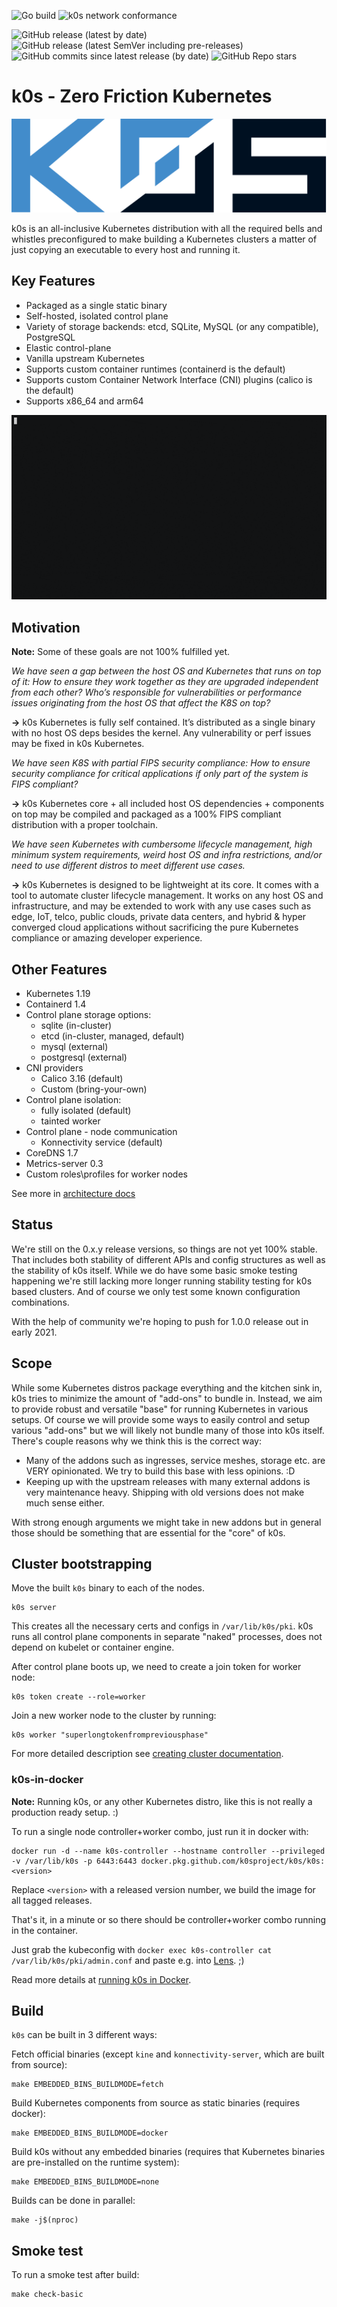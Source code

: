 ![Go build](https://github.com/k0sproject/k0s/workflows/Go%20build/badge.svg) ![k0s network conformance](https://github.com/k0sproject/k0s/workflows/k0s%20Check%20Network/badge.svg)

![GitHub release (latest by date)](https://img.shields.io/github/v/release/k0sproject/k0s?label=latest%20stable%20release) ![GitHub release (latest SemVer including pre-releases)](https://img.shields.io/github/v/release/k0sproject/k0s?include_prereleases&label=latest%20pre-release) ![GitHub commits since latest release (by date)](https://img.shields.io/github/commits-since/k0sproject/k0s/latest) ![GitHub Repo stars](https://img.shields.io/github/stars/k0sproject/k0s?color=blueviolet&label=Stargazers)


# k0s - Zero Friction Kubernetes

![k0s logo](k0s-logo-full-color.svg)

k0s is an all-inclusive Kubernetes distribution with all the required bells and whistles preconfigured to make building a Kubernetes clusters a matter of just copying an executable to every host and running it.

## Key Features

- Packaged as a single static binary
- Self-hosted, isolated control plane
- Variety of storage backends: etcd, SQLite, MySQL (or any compatible), PostgreSQL
- Elastic control-plane
- Vanilla upstream Kubernetes
- Supports custom container runtimes (containerd is the default)
- Supports custom Container Network Interface (CNI) plugins (calico is the default)
- Supports x86_64 and arm64

![k0s demo](k0s_demo.gif)

## Motivation

**Note:** Some of these goals are not 100% fulfilled yet.

_We have seen a gap between the host OS and Kubernetes that runs on top of it: How to ensure they work together as they are upgraded independent from each other? Who’s  responsible for vulnerabilities or performance issues originating from the host OS that affect the K8S on top?_

**&rarr;** k0s Kubernetes is fully self contained. It’s distributed as a single binary with no host OS deps besides the kernel. Any vulnerability or perf issues may be fixed in k0s Kubernetes.

_We have seen K8S with partial FIPS security compliance: How to ensure security compliance for critical applications if only part of the system is FIPS compliant?_

**&rarr;** k0s Kubernetes core + all included host OS dependencies + components on top may be compiled and packaged as a 100% FIPS compliant distribution with a proper toolchain.

_We have seen Kubernetes with cumbersome lifecycle management, high minimum system requirements, weird host OS and infra restrictions, and/or need to use different distros to meet different use cases._

**&rarr;** k0s Kubernetes is designed to be lightweight at its core. It comes with a tool to automate cluster lifecycle management. It works on any host OS and infrastructure, and may be extended to work with any use cases such as edge, IoT, telco, public clouds, private data centers, and hybrid & hyper converged cloud applications without sacrificing the pure Kubernetes compliance or amazing developer experience.



## Other Features

- Kubernetes 1.19
- Containerd 1.4
- Control plane storage options:
  - sqlite (in-cluster)
  - etcd (in-cluster, managed, default)
  - mysql (external)
  - postgresql (external)
- CNI providers
  - Calico 3.16 (default)
  - Custom (bring-your-own)
- Control plane isolation:
  - fully isolated (default)
  - tainted worker
- Control plane - node communication
  - Konnectivity service (default)
- CoreDNS 1.7
- Metrics-server 0.3
- Custom roles\profiles for worker nodes

See more in [architecture docs](docs/architecture.md)

## Status

We're still on the 0.x.y release versions, so things are not yet 100% stable. That includes both stability of different APIs and config structures as well as the stability of k0s itself. While we do have some basic smoke testing happening we're still lacking more longer running stability testing for k0s based clusters. And of course we only test some known configuration combinations.

With the help of community we're hoping to push for 1.0.0 release out in early 2021.

## Scope

While some Kubernetes distros package everything and the kitchen sink in, k0s tries to minimize the amount of "add-ons" to bundle in. Instead, we aim to provide robust and versatile "base" for running Kubernetes in various setups. Of course we will provide some ways to easily control and setup various "add-ons" but we will likely not bundle many of those into k0s itself. There's couple reasons why we think this is the correct way:
- Many of the addons such as ingresses, service meshes, storage etc. are VERY opinionated. We try to build this base with less opinions. :D
- Keeping up with the upstream releases with many external addons is very maintenance heavy. Shipping with old versions does not make much sense either.

With strong enough arguments we might take in new addons but in general those should be something that are essential for the "core" of k0s.

## Cluster bootstrapping

Move the built `k0s` binary to each of the nodes.

```
k0s server
```

This creates all the necessary certs and configs in `/var/lib/k0s/pki`. k0s runs all control plane components in separate "naked" processes, does not depend on kubelet or container engine.

After control plane boots up, we need to create a join token for worker node:

```
k0s token create --role=worker
```

Join a new worker node to the cluster by running:
```
k0s worker "superlongtokenfrompreviousphase"
```

For more detailed description see [creating cluster documentation](docs/create-cluster.md).

### k0s-in-docker

**Note:** Running k0s, or any other Kubernetes distro, like this is not really a production ready setup. :)

To run a single node controller+worker combo, just run it in docker with:
```
docker run -d --name k0s-controller --hostname controller --privileged -v /var/lib/k0s -p 6443:6443 docker.pkg.github.com/k0sproject/k0s/k0s:<version>
```

Replace `<version>` with a released version number, we build the image for all tagged releases.

That's it, in a minute or so there should be controller+worker combo running in the container.

Just grab the kubeconfig with `docker exec k0s-controller cat /var/lib/k0s/pki/admin.conf` and paste e.g. into [Lens](https://k8slens.dev/). ;)

Read more details at [running k0s in Docker](docs/k0s-in-docker.md).

## Build

`k0s` can be built in 3 different ways:

Fetch official binaries (except `kine` and `konnectivity-server`, which are built from source):
```
make EMBEDDED_BINS_BUILDMODE=fetch
```

Build Kubernetes components from source as static binaries (requires docker):
```
make EMBEDDED_BINS_BUILDMODE=docker
```

Build k0s without any embedded binaries (requires that Kubernetes
binaries are pre-installed on the runtime system):
```
make EMBEDDED_BINS_BUILDMODE=none
```

Builds can be done in parallel:
```
make -j$(nproc)
```

## Smoke test

To run a smoke test after build:
```
make check-basic
```

